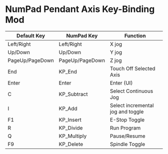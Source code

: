 # NumPad Pendant Axis Key-Binding Mod

|Default Key|NumPad Key|Function|
|-----------|----------|--------|
|Left/Right|Left/Right|X jog|
|Up/Down|Up/Down|Y jog|
|PageUp/PageDown|PageUp/PageDown|Z jog|
|End|KP_End|Touch Off Selected Axis|
|Enter|Enter|Enter (UI)|
|C|KP_Subtract|Select Continuous Jog|
|I|KP_Add|Select incremental jog and toggle|
|F1|KP_Insert|E-Stop Toggle|
|R|KP_Divide|Run Program|
|Q|KP_Multiply|Pause/Resume|
|F9|KP_Delete|Spindle Toggle|